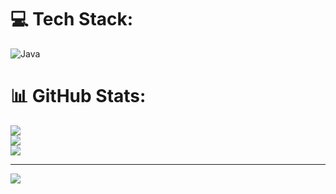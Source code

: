 
# 💻 Tech Stack:
![Java](https://img.shields.io/badge/java-%23ED8B00.svg?style=for-the-badge&logo=openjdk&logoColor=white)
# 📊 GitHub Stats:
![](https://github-readme-stats.vercel.app/api?username=CrossVas&theme=dark&hide_border=false&include_all_commits=true&count_private=true)<br/>
![](https://github-readme-streak-stats.herokuapp.com/?user=CrossVas&theme=dark&hide_border=false)<br/>
![](https://github-readme-stats.vercel.app/api/top-langs/?username=CrossVas&theme=dark&hide_border=false&include_all_commits=true&count_private=true&layout=compact)

---
[![](https://visitcount.itsvg.in/api?id=CrossVas&icon=0&color=0)](https://visitcount.itsvg.in)

<!-- Proudly created with GPRM ( https://gprm.itsvg.in ) -->
